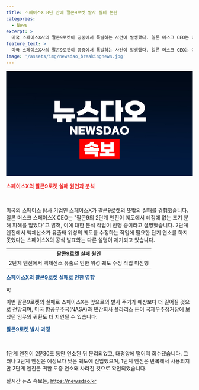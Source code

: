 ```yaml
---
title: 스페이스X 8년 만에 팔콘9로켓 발사 실패 논란
categories:
  - News
excerpt: >
  미국 스페이스X사의 팔콘9로켓이 공중에서 폭발하는 사건이 발생했다. 일론 머스크 CEO는 이 사고에 대한 실패 원인을 조사 중이라고 밝혔으며, 이는 팔콘9의 300여차례에 이르는 연속 발사 기록을 끊는 일이었다. 사고의 원인에 대해 머스크는 팀이 분석 중이라고 설명했지만, 스페이스X는 로켓의 2단계 엔진에서의 액체산소 유출로 인해 발사에 실패했다고 밝혔다. 이 사건으로 팔콘9의 발사 주기가 더 길어질 것으로 보이며, 우주 정거장에 파견된 우주인들의 귀환도 더 늦어질 가능성이 있다.
feature_text: >
  미국 스페이스X사의 팔콘9로켓이 공중에서 폭발하는 사건이 발생했다. 일론 머스크 CEO는 이 사고에 대한 실패 원인을 조사 중이라고 밝혔으며, 이는 팔콘9의 300여차례에 이르는 연속 발사 기록을 끊는 일이었다. 사고의 원인에 대해 머스크는 팀이 분석 중이라고 설명했지만, 스페이스X는 로켓의 2단계 엔진에서의 액체산소 유출로 인해 발사에 실패했다고 밝혔다. 이 사건으로 팔콘9의 발사 주기가 더 길어질 것으로 보이며, 우주 정거장에 파견된 우주인들의 귀환도 더 늦어질 가능성이 있다.
image: '/assets/img/newsdao_breakingnews.jpg'
---
```


<p><img src="/assets/img/newsdao_breakingnews.jpg" alt="cryptoinkorea 속보" /></p>

<p><b><span style="color: #ee2323;">스페이스X의 팔콘9로켓 실패 원인과 분석</span></b></p>

<p data-ke-size="size16">&nbsp;</p>

<p>미국의 스페이스 탐사 기업인 스페이스X가 팔콘9로켓의 뜻밖의 실패를 경험했습니다. 일론 머스크 스페이스X CEO는 "팔콘9의 2단계 엔진이 궤도에서 예정에 없는 조기 분해 피해를 입었다"고 밝혀, 이에 대한 분석 작업이 진행 중이라고 설명했습니다. 2단계 엔진에서 액체산소가 유출돼 위성의 궤도를 수정하는 작업에 필요한 단기 연소를 하지 못했다는 스페이스X의 공식 발표와는 다른 설명이 제기되고 있습니다.</p>

<table>
  <tr>
    <td style="text-align: center; height: 17px;"><b>팔콘9로켓 실패 원인</b></td>
  </tr>
  <tr>
    <td>2단계 엔진에서 액체산소 유출로 인한 위성 궤도 수정 작업 미진행</td>
  </tr>
</table>

<p><b><span style="color: #1a5490;">스페이스X의 팔콘9로켓 실패로 인한 영향</span></b></p>

<p data-ke-size="size16">พ;&nbsp;</p>

<p>이번 팔콘9로켓의 실패로 스페이스X는 앞으로의 발사 주기가 예상보다 더 길어질 것으로 전망되며, 미국 항공우주국(NASA)과 민간회사 폴라리스 돈이 국제우주정거장에 보냈던 임무의 귀환도 더 지연될 수 있습니다.</p>

<p><b><span style="color: #1a5490;">팔콘9로켓 발사 과정</span></b></p>

<p data-ke-size="size16">&nbsp;</p>

<p>1단계 엔진이 2분30초 동안 연소된 뒤 분리되었고, 태평양에 떨어져 회수됐습니다. 그러나 2단계 엔진은 예정보다 낮은 궤도에 진입했으며, 1단계 엔진은 반복해서 사용되지만 2단계 엔진은 귀환 도중 연소돼 사라진 것으로 확인되었습니다.</p>
실시간 뉴스 속보는, <a href="https://newsdao.kr" rel="dofollow">https://newsdao.kr</a>


